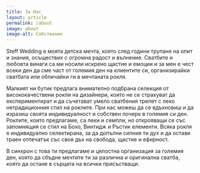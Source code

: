 ```yaml
---
title: За Нас
layout: article
permalink: /about
image: about
image-alt: Собственик
---
```


Steff Wedding е моята детска мечта, която след години трупане на опит и знания, осъществих с огромна радост и вълнение. Сватбите и любовта винаги са ми носили искрено щастие и емоции и за мен е чест всеки ден да сме част от големия ден на клиентите си, организирайки сватбата или обличайки ги в мечтаната рокля.

Малкият ни бутик предлага внимателно подбрана селекция от висококачествени рокли на дизайнери, които не се страхуват да експериментират и да съчетават умело сватбения трепет с леко нетрадиционния стил на роклите. При нас можеш да се вдъхновиш и да изразиш своята индивидуалност и собствен почерк в големия си ден. Роклите, които предлагаме, са леки и семпли, но открояващи се със запомнящия се стил на Бохо, Винтидж и Ръстик елементи. Всяка рокля е индивидуално селектирана, за да допълни силния ти дух и да остави траен отпечатък със своя дъх на свобода, щастие и ефирност.

В синхрон с това ти предлагаме и цялостна организация за големия ден, която да сбъдне мечтите ти за различна и оригинална сватба, която да остане в сърцата на всички присъстващи.